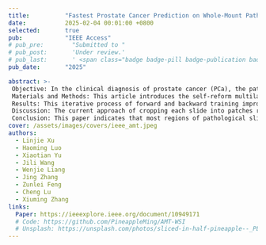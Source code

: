 ```yaml
---
title:          "Fastest Prostate Cancer Prediction on Whole-Mount Pathological Slides using Self-reform Multilayer Transformer"
date:           2025-02-04 00:01:00 +0800
selected:       true
pub:            "IEEE Access"
# pub_pre:        "Submitted to "
# pub_post:       'Under review.'
# pub_last:       ' <span class="badge badge-pill badge-publication badge-success">Spotlight</span>'
pub_date:       "2025"

abstract: >-
 Objective: In the clinical diagnosis of prostate cancer (PCa), the pathological image is regarded as the ``golden standard''. Pathological images are characterized by their immense size with giga-pixel. Moreover, pixels in each whole-mount slide of PCa are increased by approximately $4\sim 9$ times, therefore containing more information for diagnosis. Therefore, rapid feature extraction of large prostate slices can effectively improve the diagnostic efficiency of prostate pathological images.
 Materials and Methods: This article introduces the self-reform multilayer transformer (SMT) to enhance acceleration of model training and inference in prostate pathological images.} The SMT workflow involves a stepwise focus among three layers, progressing from macro-scale to micro-scale. A gradient-based strategy is proposed to efficiently focus on crucial regions, and a backward rethinking strategy is also proposed to enhance the precision of former layers.
 Results: This iterative process of forward and backward training improves classification and focusing performance. Extensive experiments demonstrate that SMT achieves up to $2.71\times$ faster training and $775\times$ faster inference compared to traditional patch-cropping methods, while maintaining comparable accuracy and requiring less storage compared to existing SOTA methods.
 Discussion: The current approach of cropping each slide into patches results in extensive time and storage consumption. The SMT of this paper applies forward focusing and backward rethinking to achieve fast and accurate diagnosis of PCa. Even for samples with microcarcinoma, SMT can still focus on cancer region precisely, which has great significance for avoiding missed diagnosis in clinic.
 Conclusion: This paper indicates that most regions of pathological slides are inessential or repetitive for diagnosis. The strategy of SMT can provide a new perspective for future task on pathological images.
cover: /assets/images/covers/ieee_amt.jpeg
authors:
  - Linjie Xu
  - Haoming Luo
  - Xiaotian Yu
  - Jili Wang
  - Wenjie Liang 
  - Jing Zhang 
  - Zunlei Feng 
  - Cheng Lu 
  - Xiuming Zhang
links:
  Paper: https://ieeexplore.ieee.org/document/10949171
  # Code: https://github.com/PineappleMing/AMT-WSI
  # Unsplash: https://unsplash.com/photos/sliced-in-half-pineapple--_PLJZmHZzk
---
```

